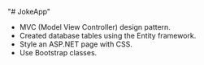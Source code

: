 "# JokeApp" 
- MVC (Model View Controller) design pattern.
- Created database tables using the Entity framework.
- Style an ASP.NET page with CSS.
- Use Bootstrap classes.
